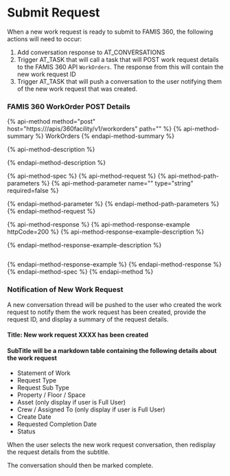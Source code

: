 # Submit Request

When a new work request is ready to submit to FAMIS 360, the following actions will need to occur:

1. Add conversation response to AT\_CONVERSATIONS
2. Trigger AT\_TASK that will call a task that will POST work request details to the FAMIS 360 API `WorkOrders`.  The response from this will contain the new work request ID
3. Trigger AT\_TASK that will push a conversation to the user notifying them of the new work request that was created.

### FAMIS 360 WorkOrder POST Details

{% api-method method="post" host="https://<customerenvironmenturl>/apis/360facility/v1/workorders" path="" %}
{% api-method-summary %}
WorkOrders
{% endapi-method-summary %}

{% api-method-description %}

{% endapi-method-description %}

{% api-method-spec %}
{% api-method-request %}
{% api-method-path-parameters %}
{% api-method-parameter name="" type="string" required=false %}

{% endapi-method-parameter %}
{% endapi-method-path-parameters %}
{% endapi-method-request %}

{% api-method-response %}
{% api-method-response-example httpCode=200 %}
{% api-method-response-example-description %}

{% endapi-method-response-example-description %}

```

```
{% endapi-method-response-example %}
{% endapi-method-response %}
{% endapi-method-spec %}
{% endapi-method %}

### Notification of New Work Request

A new conversation thread will be pushed to the user who created the work request to notify them the work request has been created, provide the request ID, and display a summary of the request details.

#### Title:  New work request XXXX has been created

#### SubTitle will be a markdown table containing the following details about the work request

* Statement of Work
* Request Type
* Request Sub Type
* Property / Floor / Space
* Asset \(only display if user is Full User\)
* Crew / Assigned To \(only display if user is Full User\)
* Create Date
* Requested Completion Date
* Status

When the user selects the new work request conversation, then redisplay the request details from the subtitle.

The conversation should then be marked complete.

